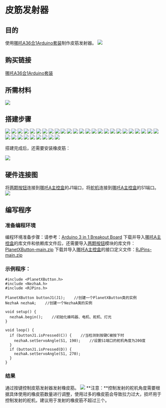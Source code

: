 ﻿# 皮筋发射器

## 目的

使用[哪吒A36合1Arduino套装](https://www.elecfreaks.com/elecfreaks-nezha-a-inventor-s-kit-for-arduino.html)制作皮筋发射器。
![](https://wiki-media-ef.oss-cn-hongkong.aliyuncs.com//images/neza-a-case-01-01.png)

## 购买链接

[哪吒A36合1Arduino套装](https://www.elecfreaks.com/elecfreaks-nezha-a-inventor-s-kit-for-arduino.html)

## 所需材料

![](https://wiki-media-ef.oss-cn-hongkong.aliyuncs.com//images/neza-a-case-01-02.png)

## 搭建步骤

![](https://wiki-media-ef.oss-cn-hongkong.aliyuncs.com//images/neza-a-step-01-01.png)
![](https://wiki-media-ef.oss-cn-hongkong.aliyuncs.com//images/neza-a-step-01-02.png)
![](https://wiki-media-ef.oss-cn-hongkong.aliyuncs.com//images/neza-a-step-01-03.png)
![](https://wiki-media-ef.oss-cn-hongkong.aliyuncs.com//images/neza-a-step-01-04.png)
![](https://wiki-media-ef.oss-cn-hongkong.aliyuncs.com//images/neza-a-step-01-05.png)
![](https://wiki-media-ef.oss-cn-hongkong.aliyuncs.com//images/neza-a-step-01-06.png)
![](https://wiki-media-ef.oss-cn-hongkong.aliyuncs.com//images/neza-a-step-01-07.png)
![](https://wiki-media-ef.oss-cn-hongkong.aliyuncs.com//images/neza-a-step-01-08.png)
![](https://wiki-media-ef.oss-cn-hongkong.aliyuncs.com//images/neza-a-step-01-09.png)
![](https://wiki-media-ef.oss-cn-hongkong.aliyuncs.com//images/neza-a-step-01-10.png)
![](https://wiki-media-ef.oss-cn-hongkong.aliyuncs.com//images/neza-a-step-01-11.png)
![](https://wiki-media-ef.oss-cn-hongkong.aliyuncs.com//images/neza-a-step-01-12.png)
![](https://wiki-media-ef.oss-cn-hongkong.aliyuncs.com//images/neza-a-step-01-13.png)
![](https://wiki-media-ef.oss-cn-hongkong.aliyuncs.com//images/neza-a-step-01-14.png)
![](https://wiki-media-ef.oss-cn-hongkong.aliyuncs.com//images/neza-a-step-01-15.png)
![](https://wiki-media-ef.oss-cn-hongkong.aliyuncs.com//images/neza-a-step-01-16.png)
![](https://wiki-media-ef.oss-cn-hongkong.aliyuncs.com//images/neza-a-step-01-17.png)
![](https://wiki-media-ef.oss-cn-hongkong.aliyuncs.com//images/neza-a-step-01-18.png)
![](https://wiki-media-ef.oss-cn-hongkong.aliyuncs.com//images/neza-a-step-01-19.png)
![](https://wiki-media-ef.oss-cn-hongkong.aliyuncs.com//images/neza-a-step-01-20.png)
![](https://wiki-media-ef.oss-cn-hongkong.aliyuncs.com//images/neza-a-step-01-21.png)
![](https://wiki-media-ef.oss-cn-hongkong.aliyuncs.com//images/neza-a-step-01-22.png)
![](https://wiki-media-ef.oss-cn-hongkong.aliyuncs.com//images/neza-a-step-01-23.png)
![](https://wiki-media-ef.oss-cn-hongkong.aliyuncs.com//images/neza-a-step-01-24.png)
![](https://wiki-media-ef.oss-cn-hongkong.aliyuncs.com//images/neza-a-step-01-25.png)
![](https://wiki-media-ef.oss-cn-hongkong.aliyuncs.com//images/neza-a-step-01-26.png)
![](https://wiki-media-ef.oss-cn-hongkong.aliyuncs.com//images/neza-a-step-01-27.png)
![](https://wiki-media-ef.oss-cn-hongkong.aliyuncs.com//images/neza-a-step-01-28.png)
![](https://wiki-media-ef.oss-cn-hongkong.aliyuncs.com//images/neza-a-step-01-29.png)
![](https://wiki-media-ef.oss-cn-hongkong.aliyuncs.com//images/neza-a-step-01-30.png)
![](https://wiki-media-ef.oss-cn-hongkong.aliyuncs.com//images/neza-a-step-01-31.png)
![](https://wiki-media-ef.oss-cn-hongkong.aliyuncs.com//images/neza-a-step-01-32.png)
![](https://wiki-media-ef.oss-cn-hongkong.aliyuncs.com//images/neza-a-step-01-33.png)
![](https://wiki-media-ef.oss-cn-hongkong.aliyuncs.com//images/neza-a-step-01-34.png)

搭建完成后，还需要安装橡皮筋：

![](https://wiki-media-ef.oss-cn-hongkong.aliyuncs.com//images/neza-a-case-01-03.gif)

## 硬件连接图

将[两颗按钮](https://www.elecfreaks.com/planetx-button.html)连接到[哪吒A主控盒](https://www.elecfreaks.com/arduino-3-in-1-master-control-box.html)的J1端口，将[舵机](https://www.elecfreaks.com/geekservo-2kg-360-degrees-compatible-with-lego.html)连接到[哪吒A主控盒](https://www.elecfreaks.com/arduino-3-in-1-master-control-box.html)的S1端口。
![](https://wiki-media-ef.oss-cn-hongkong.aliyuncs.com//images/neza-a-case-01-04.png)

## 编写程序

### 准备编程环境
编程环境准备步骤：请参考：[Arduino 3 in 1 Breakout Board](https://www.elecfreaks.com/learn-en/Arduino-3-in-1-box/Arduino-3-in-1-box.html)
下载并导入[哪吒A主控盒](https://www.elecfreaks.com/arduino-3-in-1-master-control-box.html)的库文件和依赖库文件后，还需要导入[两颗按钮](https://www.elecfreaks.com/planetx-button.html)模块的库文件：[PlanetXButton-main.zip](https://github.com/elecfreaks/PlanetXButton/archive/refs/heads/main.zip)
下载并导入[哪吒A主控盒](https://www.elecfreaks.com/arduino-3-in-1-master-control-box.html)的接口定义文件：[RJPins-main.zip](https://github.com/elecfreaks/RJPins/archive/refs/heads/main.zip)

### 示例程序：
```
#include <PlanetXButton.h>
#include <NezhaA.h>
#include <RJPins.h>

PlanetXButton buttonJ1(J1);    //创建一个PlanetXButton类的实例
NezhaA nezhaA;    //创建一个NezhaA类的实例

void setup() {
  nezhaA.begin();    //初始化蜂鸣器、电机、舵机、灯光
}

void loop() {
  if (buttonJ1.isPressed(C)) {    //当检测到按键C被按下时
    nezhaA.setServoAngle(S1, 190);    //设置S1端口的舵机角度为200度
  }
  if (buttonJ1.isPressed(D)) {
    nezhaA.setServoAngle(S1, 270);
  }
}
```

### 结果
通过按键控制皮筋发射器发射橡皮筋。
![](https://wiki-media-ef.oss-cn-hongkong.aliyuncs.com//images/neza-a-case-01-05.gif)
**注意：**控制发射的舵机角度需要根据具体使用的橡皮筋数量进行调整，使用过多的橡皮筋会导致拉力过大，损坏用于控制发射的舵机，建议用于发射的橡皮筋不超过三个。

